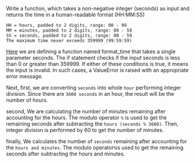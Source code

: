 Write a function, which takes a non-negative integer (seconds) as input and returns the time in a human-readable format (HH:MM:SS)

```
HH = hours, padded to 2 digits, range: 00 - 99
MM = minutes, padded to 2 digits, range: 00 - 59
SS = seconds, padded to 2 digits, range: 00 - 59
The maximum time never exceeds 359999 (99:59:59)

```
[Here](https://github.com/kihuni/CodeWars_problems/blob/main/HumanReadableTime/humanreadabletime.py) we are defining a function named format_time that takes a single parameter seconds. The if statement checks if the input seconds is less than 0 or greater than 359999. If either of these conditions is true, it means the input is invalid. In such cases, a ValueError is raised with an appropriate error message.

Next, first, we are converting `seconds` into whole `hour` performing integer division. Since there are `3600 seconds` in an hour, the result will be the number of hours.

second, We are calculating the number of minutes remaining after accounting for the hours. The modulo operator `%` is used to get the remaining seconds after subtracting the `hours (seconds % 3600)`. Then, integer division is performed by 60 to get the number of minutes.

finally, We calculates the number of `seconds` remaining after accounting for the `hours and minutes`. The modulo operator` % `is used to get the remaining seconds after subtracting the hours and minutes.
